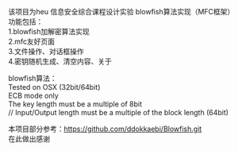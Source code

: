 该项目为heu 信息安全综合课程设计实验 blowfish算法实现（MFC框架）  
功能包括：  
1.blowfish加解密算法实现  
2.mfc友好页面  
3.文件操作、对话框操作  
4.密钥随机生成、清空内容、关于  

blowfish算法：  
Tested on OSX (32bit/64bit)  
ECB mode only  
The key length must be a multiple of 8bit  
// Input/Output length must be a multiple of the block length (64bit)  

本项目部分参考：https://github.com/ddokkaebi/Blowfish.git  
在此做出感谢  
